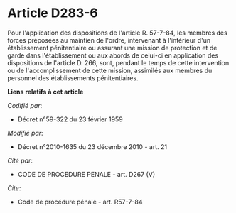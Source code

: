 # Article D283-6

Pour l'application des dispositions de l'article R. 57-7-84, les membres des forces préposées au maintien de l'ordre,
intervenant à l'intérieur d'un établissement pénitentiaire ou assurant une mission de protection et de garde dans
l'établissement ou aux abords de celui-ci en application des dispositions de l'article D. 266, sont, pendant le temps de
cette intervention ou de l'accomplissement de cette mission, assimilés aux membres du personnel des établissements
pénitentiaires.

**Liens relatifs à cet article**

_Codifié par_:

  - Décret n°59-322 du 23 février 1959

_Modifié par_:

  - Décret n°2010-1635 du 23 décembre 2010 - art. 21

_Cité par_:

  - CODE DE PROCEDURE PENALE - art. D267 (V)

_Cite_:

  - Code de procédure pénale - art. R57-7-84
